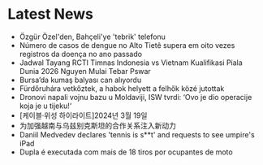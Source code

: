 # Latest News
-  Özgür Özel'den, Bahçeli'ye 'tebrik' telefonu
-  Número de casos de dengue no Alto Tietê supera em oito vezes registros da doença no ano passado
-  Jadwal Tayang RCTI Timnas Indonesia vs Vietnam Kualifikasi Piala Dunia 2026 Nguyen Mulai Tebar Pswar
-  Bursa’da kumaş balyası can alıyordu
-  Fürdőruhára vetkőztek, a habok helyett a felhők közé jutottak
-  Dronovi napali vojnu bazu u Moldaviji, ISW tvrdi: ‘Ovo je dio operacije koja je u tijeku!‘
-  [케이블·위성 하이라이트]2024년 3월 19일
-  为加强越南与乌兹别克斯坦的合作关系注入新动力
-  Daniil Medvedev declares 'tennis is s**t' and requests to see umpire's iPad
-  Dupla é executada com mais de 18 tiros por ocupantes de moto
